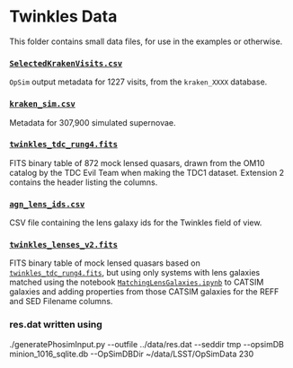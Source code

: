 # Twinkles Data

This folder contains small data files, for use in the examples or
otherwise.

### [`SelectedKrakenVisits.csv`](SelectedKrakenVisits.csv)

`OpSim` output metadata for 1227 visits, from the `kraken_XXXX` database.

### [`kraken_sim.csv`](kraken_sim.csv)

Metadata for 307,900 simulated supernovae.

### [`twinkles_tdc_rung4.fits`](twinkles_tdc_rung4.fits)

FITS binary table of 872 mock lensed quasars, drawn from the OM10 catalog by the TDC Evil Team when making the TDC1 dataset. Extension 2 contains the header listing the columns.

### [`agn_lens_ids.csv`](agn_lens_ids.csv)

CSV file containing the lens galaxy ids for the Twinkles field of view.

### [`twinkles_lenses_v2.fits`](twinkles_lenses_v2.fits)

FITS binary table of mock lensed quasars based on [`twinkles_tdc_rung4.fits`](twinkles_tdc_rung4.fits), but using only systems with lens galaxies matched using the notebook [`MatchingLensGalaxies.ipynb`](../examples/notebooks/MatchingLensGalaxies.ipynb) to CATSIM galaxies and adding properties from those CATSIM galaxies for the REFF and SED Filename columns.

### res.dat  written using
./generatePhosimInput.py --outfile ../data/res.dat --seddir tmp  --opsimDB minion_1016_sqlite.db --OpSimDBDir ~/data/LSST/OpSimData 230
